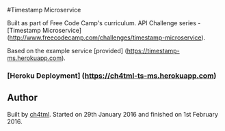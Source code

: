 #Timestamp Microservice

Built as part of Free Code Camp's curriculum. API Challenge series - [Timestamp Microservice] (http://www.freecodecamp.com/challenges/timestamp-microservice).

Based on the example service [provided] (https://timestamp-ms.herokuapp.com).

### [Heroku Deployment] (https://ch4tml-ts-ms.herokuapp.com)

## Author 

Built by [ch4tml](https://github.com/ch4tml/). Started on 29th January 2016 and finished on 1st February 2016.